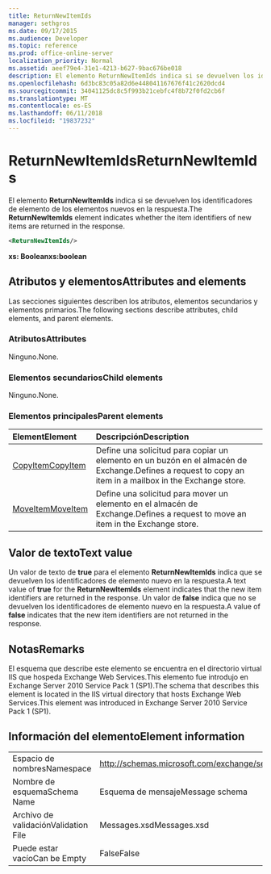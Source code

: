 ```yaml
---
title: ReturnNewItemIds
manager: sethgros
ms.date: 09/17/2015
ms.audience: Developer
ms.topic: reference
ms.prod: office-online-server
localization_priority: Normal
ms.assetid: aeef79e4-31e1-4213-b627-9bac676be018
description: El elemento ReturnNewItemIds indica si se devuelven los identificadores de elemento de los elementos nuevos en la respuesta.
ms.openlocfilehash: 6d3bc83c05a82d6e448041167676f41c2620dcd4
ms.sourcegitcommit: 34041125dc8c5f993b21cebfc4f8b72f0fd2cb6f
ms.translationtype: MT
ms.contentlocale: es-ES
ms.lasthandoff: 06/11/2018
ms.locfileid: "19837232"
---
```

# <a name="returnnewitemids"></a><span data-ttu-id="d0b37-103">ReturnNewItemIds</span><span class="sxs-lookup"><span data-stu-id="d0b37-103">ReturnNewItemIds</span></span>

<span data-ttu-id="d0b37-104">El elemento **ReturnNewItemIds** indica si se devuelven los identificadores de elemento de los elementos nuevos en la respuesta.</span><span class="sxs-lookup"><span data-stu-id="d0b37-104">The **ReturnNewItemIds** element indicates whether the item identifiers of new items are returned in the response.</span></span> 
  
```XML
<ReturnNewItemIds/>
```

 <span data-ttu-id="d0b37-105">**xs: Boolean**</span><span class="sxs-lookup"><span data-stu-id="d0b37-105">**xs:boolean**</span></span>
## <a name="attributes-and-elements"></a><span data-ttu-id="d0b37-106">Atributos y elementos</span><span class="sxs-lookup"><span data-stu-id="d0b37-106">Attributes and elements</span></span>

<span data-ttu-id="d0b37-107">Las secciones siguientes describen los atributos, elementos secundarios y elementos primarios.</span><span class="sxs-lookup"><span data-stu-id="d0b37-107">The following sections describe attributes, child elements, and parent elements.</span></span>
  
### <a name="attributes"></a><span data-ttu-id="d0b37-108">Atributos</span><span class="sxs-lookup"><span data-stu-id="d0b37-108">Attributes</span></span>

<span data-ttu-id="d0b37-109">Ninguno.</span><span class="sxs-lookup"><span data-stu-id="d0b37-109">None.</span></span>
  
### <a name="child-elements"></a><span data-ttu-id="d0b37-110">Elementos secundarios</span><span class="sxs-lookup"><span data-stu-id="d0b37-110">Child elements</span></span>

<span data-ttu-id="d0b37-111">Ninguno.</span><span class="sxs-lookup"><span data-stu-id="d0b37-111">None.</span></span>
  
### <a name="parent-elements"></a><span data-ttu-id="d0b37-112">Elementos principales</span><span class="sxs-lookup"><span data-stu-id="d0b37-112">Parent elements</span></span>

|<span data-ttu-id="d0b37-113">**Element**</span><span class="sxs-lookup"><span data-stu-id="d0b37-113">**Element**</span></span>|<span data-ttu-id="d0b37-114">**Descripción**</span><span class="sxs-lookup"><span data-stu-id="d0b37-114">**Description**</span></span>|
|:-----|:-----|
|[<span data-ttu-id="d0b37-115">CopyItem</span><span class="sxs-lookup"><span data-stu-id="d0b37-115">CopyItem</span></span>](copyitem.md) <br/> |<span data-ttu-id="d0b37-116">Define una solicitud para copiar un elemento en un buzón en el almacén de Exchange.</span><span class="sxs-lookup"><span data-stu-id="d0b37-116">Defines a request to copy an item in a mailbox in the Exchange store.</span></span>  <br/> |
|[<span data-ttu-id="d0b37-117">MoveItem</span><span class="sxs-lookup"><span data-stu-id="d0b37-117">MoveItem</span></span>](moveitem.md) <br/> |<span data-ttu-id="d0b37-118">Define una solicitud para mover un elemento en el almacén de Exchange.</span><span class="sxs-lookup"><span data-stu-id="d0b37-118">Defines a request to move an item in the Exchange store.</span></span>  <br/> |
   
## <a name="text-value"></a><span data-ttu-id="d0b37-119">Valor de texto</span><span class="sxs-lookup"><span data-stu-id="d0b37-119">Text value</span></span>

<span data-ttu-id="d0b37-120">Un valor de texto de **true** para el elemento **ReturnNewItemIds** indica que se devuelven los identificadores de elemento nuevo en la respuesta.</span><span class="sxs-lookup"><span data-stu-id="d0b37-120">A text value of **true** for the **ReturnNewItemIds** element indicates that the new item identifiers are returned in the response.</span></span> <span data-ttu-id="d0b37-121">Un valor de **false** indica que no se devuelven los identificadores de elemento nuevo en la respuesta.</span><span class="sxs-lookup"><span data-stu-id="d0b37-121">A value of **false** indicates that the new item identifiers are not returned in the response.</span></span> 
  
## <a name="remarks"></a><span data-ttu-id="d0b37-122">Notas</span><span class="sxs-lookup"><span data-stu-id="d0b37-122">Remarks</span></span>

<span data-ttu-id="d0b37-123">El esquema que describe este elemento se encuentra en el directorio virtual IIS que hospeda Exchange Web Services.This elemento fue introdujo en Exchange Server 2010 Service Pack 1 (SP1).</span><span class="sxs-lookup"><span data-stu-id="d0b37-123">The schema that describes this element is located in the IIS virtual directory that hosts Exchange Web Services.This element was introduced in Exchange Server 2010 Service Pack 1 (SP1).</span></span>
  
## <a name="element-information"></a><span data-ttu-id="d0b37-124">Información del elemento</span><span class="sxs-lookup"><span data-stu-id="d0b37-124">Element information</span></span>

|||
|:-----|:-----|
|<span data-ttu-id="d0b37-125">Espacio de nombres</span><span class="sxs-lookup"><span data-stu-id="d0b37-125">Namespace</span></span>  <br/> |http://schemas.microsoft.com/exchange/services/2006/messages  <br/> |
|<span data-ttu-id="d0b37-126">Nombre de esquema</span><span class="sxs-lookup"><span data-stu-id="d0b37-126">Schema Name</span></span>  <br/> |<span data-ttu-id="d0b37-127">Esquema de mensaje</span><span class="sxs-lookup"><span data-stu-id="d0b37-127">Message schema</span></span>  <br/> |
|<span data-ttu-id="d0b37-128">Archivo de validación</span><span class="sxs-lookup"><span data-stu-id="d0b37-128">Validation File</span></span>  <br/> |<span data-ttu-id="d0b37-129">Messages.xsd</span><span class="sxs-lookup"><span data-stu-id="d0b37-129">Messages.xsd</span></span>  <br/> |
|<span data-ttu-id="d0b37-130">Puede estar vacío</span><span class="sxs-lookup"><span data-stu-id="d0b37-130">Can be Empty</span></span>  <br/> |<span data-ttu-id="d0b37-131">False</span><span class="sxs-lookup"><span data-stu-id="d0b37-131">False</span></span>  <br/> |
   

